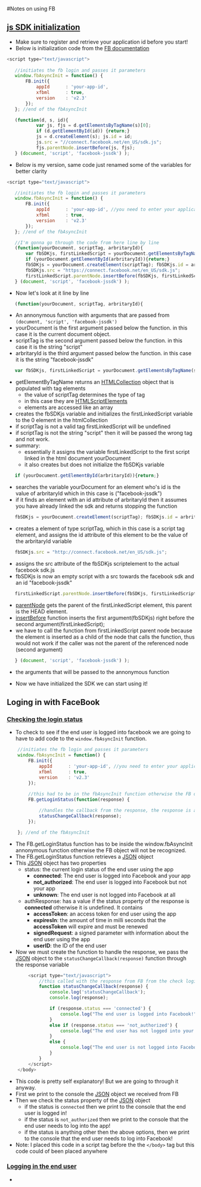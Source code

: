#Notes on using FB 


## [js SDK initialization](https://developers.facebook.com/docs/javascript/quickstart/v2.1)
* Make sure to register and retrieve your application id before you start!
* Below is initialization code from the [FB documentation](https://developers.facebook.com/docs/javascript/quickstart/v2.1)
 ```JavaScript
 <script type="text/javascript">
    
    //initiates the fb login and passes it parameters 
    window.fbAsyncInit = function() {
    	FB.init({
        	appId      : 'your-app-id',
        	xfbml      : true,
        	version    : 'v2.3'
      	});
    }; //end of the fbAsyncInit

    (function(d, s, id){
        	var js, fjs = d.getElementsByTagName(s)[0];
        	if (d.getElementById(id)) {return;}
        	js = d.createElement(s); js.id = id;
        	js.src = "//connect.facebook.net/en_US/sdk.js";
        	fjs.parentNode.insertBefore(js, fjs);
    } (document, 'script', 'facebook-jssdk') );
 ```
* Below is my version, same code just renamed some of the variables for better clarity 
 ```javascript
 <script type="text/javascript">

    //initiates the fb login and passes it parameters 
    window.fbAsyncInit = function() {
    	FB.init({
        	appId      : 'your-app-id', //you need to enter your applications id here
        	xfbml      : true,
        	version    : 'v2.3'
      	});
    }; //end of the fbAsyncInit

    //I'm gonna go through the code from here line by line
	(function(yourDocument, scriptTag, arbritaryId){
	    var fbSDKjs, firstLinkedScript = yourDocument.getElementsByTagName(scriptTag)[0];
      	if (yourDocument.getElementById(arbritaryId)){return;} 
    	fbSDKjs = yourDocument.createElement(scriptTag); fbSDKjs.id = arbritaryId;
    	fbSDKjs.src = "https://connect.facebook.net/en_US/sdk.js";
        firstLinkedScript.parentNode.insertBefore(fbSDKjs, firstLinkedScript);
    } (document, 'script', 'facebook-jssdk') );
 ```
 * Now let's look at it line by line 
 ```javascript
 	(function(yourDocument, scriptTag, arbritaryId){
 ```
 * An annonymous function with arguments that are passed from `(document, 'script', 'facebook-jssdk')`
 * yourDocument is the first argument passed below the function. in this case it is the current document object. 
 * scriptTag is the second argument passed below the function. in this case it is the string "script"
 * arbritaryId is the third argument passed below the function. in this case it is the string "facebook-jssdk"
 ```javascript
 	var fbSDKjs, firstLinkedScript = yourDocument.getElementsByTagName(scriptTag)[0];
 ```
 * getElementByTagName returns an [HTMLCollection](https://developer.mozilla.org/en-US/docs/Web/API/HTMLCollection) object that is populated with tag elements
 	* the value of scriptTag determines the type of tag
 	* in this case they are [HTMLScriptElements](https://developer.mozilla.org/en-US/docs/Web/API/HTMLScriptElement#Properties)
 	* elements are accessed like an array
 * creates the fbSDKjs variable and initializes the firstLinkedScript variable to the 0 element in the htmlCollection
 * if scriptTag is not a valid tag firstLinkedScript will be undefined 
 * if scriptTag is not the string "script" then it will be passed the wrong tag and not work. 
 * summary:
 	* essentially it assigns the variable firstLinkedScript to the first script linked in the html document yourDocument
    * it also creates but does not initialize the fbSDKjs variable 
 ```javascript
   	if (yourDocument.getElementById(arbritaryId)){return;} 
 ```
 * searches the variable yourDocument for an element who's id is the value of arbritaryId which in this case is ("facebook-jssdk")
 * if it finds an element with an id attribute of arbritaryId then it assumes you have already linked the sdk and returns stopping the function 
 ```javascript
    fbSDKjs = yourDocument.createElement(scriptTag); fbSDKjs.id = arbritaryId;
 ```
 * creates a element of type scriptTag, which in this case is a script tag element, and assigns the id attribute of this element to be the value of the arbritaryId variable
 ```javascript
    fbSDKjs.src = "http://connect.facebook.net/en_US/sdk.js";
 ```
 * assigns the src attribute of the fbSDKjs scriptelement to the actual facebook sdk.js
 * fbSDKjs is now an empty script with a src towards the facebook sdk and an id "facebook-jssdk"
 ```javascript
   	firstLinkedScript.parentNode.insertBefore(fbSDKjs, firstLinkedScript);
 ```
 * [parentNode](https://developer.mozilla.org/en-US/docs/Web/API/Node/parentNode) gets the parent of the firstLinkedScript element, this parent is the HEAD element. 
 * [insertBefore](https://developer.mozilla.org/en-US/docs/Web/API/Node/insertBefore) function inserts the first argument(fbSDKjs) right before the second argument(firstLinkedScript);
 * we have to call the function from firstLinkedScript parent node because the element is inserted as a child of the node that calls the function, thus would not work if the caller was not the parent of the referenced node (second argument)
 ```javascript
    } (document, 'script', 'facebook-jssdk') );
 ```
 * the arguments that will be passed to the annonymous function 

* Now we have initialized the SDK we can start using it!

## Loging in with FaceBook 

### [Checking the login status](https://developers.facebook.com/docs/facebook-login/login-flow-for-web/#checklogin)
* To check to see if the end user is logged into facebook we are going to have to add code to the `window.fbAsyncInit` function.

```JavaScript
    //initiates the fb login and passes it parameters 
    window.fbAsyncInit = function() {
    	FB.init({
        	appId      : 'your-app-id', //you need to enter your applications id here
        	xfbml      : true,
        	version    : 'v2.3'
      	});
    
    	//this had to be in the fbAsyncInit function otherwise the FB object is not recognized 
    	FB.getLoginStatus(function(response) {

            //handles the callback from the response, the response is a JSON object 
            statusChangeCallback(response);
    	});

    }; //end of the fbAsyncInit
```
 * The FB.getLoginStatus function has to be inside the window.fbAsyncInit annonymous function otherwise the FB object will not be recognized. 
 * The FB.getLoginStatus function retrieves a [JSON](http://www.copterlabs.com/blog/json-what-it-is-how-it-works-how-to-use-it/) object
 * This [JSON](http://www.copterlabs.com/blog/json-what-it-is-how-it-works-how-to-use-it/) object has two properties 
 	* status: the current login status of the end user using the app 
 		* **connected**: The end user is logged into Facebook and your app
 		* **not_authorized**: The end user is logged into Facebook but not your app
 		* **unknown**: The end user is not logged into Facebook at all
 	* authResponse: has a value if the status property of the response is **connected** otherwise it is undefined. It contains
 		* **accessToken**: an access token for end user using the app
 		* **expiresIn**: the amount of time in milli seconds that the **accessToken** will expire and must be renewed
 		* **signedRequest**: a signed parameter with information about the end user using the app
 		* **userID**: the ID of the end user
 * Now we must create the function to handle the response, we pass the [JSON](http://www.copterlabs.com/blog/json-what-it-is-how-it-works-how-to-use-it/) object to the `statusChangeCallback(response)` function through the response variable
```javascript
   		<script type="text/javascript">
	        //this called with the response from FB from the check login status function 
	        function statusChangeCallback(response) {
	            console.log('statusChangeCallback');
	            console.log(response);	   

	            if (response.status === 'connected') {
	                console.log("The end user is logged into Facebook!");
	            }
	            else if (response.status === 'not_authorized') {
	                console.log("The end user has not logged into your app!");
	            } 
	            else {
	                console.log("The end user is not logged into Facebook at all!");
	            }
	        }
        </script>
	</body>
```
 * This code is pretty self explanatory! But we are going to through it anyway. 
 * First we print to the console the [JSON](http://www.copterlabs.com/blog/json-what-it-is-how-it-works-how-to-use-it/) object we received from FB
 * Then we check the status property of the [JSON](http://www.copterlabs.com/blog/json-what-it-is-how-it-works-how-to-use-it/) object
 	* if the status is `connected` then we print to the console that the end user is logged in!
 	* if the status is `not_authorized` then we print to the console that the end user needs to log into the app!
 	* if the status is anything other then the above options, then we print to the console that the end user needs to log into Facebook!
 * Note: I placed this code in a script tag before the the `</body>` tag but this code could of been placed anywhere 

### [Logging in the end user](https://developers.facebook.com/docs/facebook-login/login-flow-for-web/#logindialog)
* 









